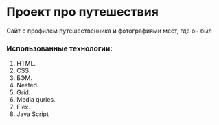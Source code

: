 # Проект про путешествия 

Cайт с профилем путешественника и фотографиями мест, где он был 

### Использованные технологии:
1. HTML.
2. CSS.
3. БЭМ.
4. Nested.
5. Grid.
6. Media quries.
7. Flex.
8. Java Script
